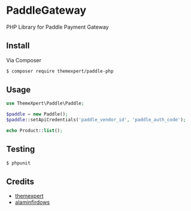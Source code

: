 # PaddleGateway

PHP Library for Paddle Payment Gateway

## Install

Via Composer

``` bash
$ composer require themexpert/paddle-php
```

## Usage

``` php
use ThemeXpert\Paddle\Paddle; 

$paddle = new Paddle();
$paddle::setApiCredentials('paddle_vendor_id', 'paddle_auth_code');

echo Product::list();
```

## Testing

``` bash
$ phpunit
```

## Credits

- [themexpert](https://github.com/themexpert)
- [alaminfirdows](https://github.com/alaminfiedows)

